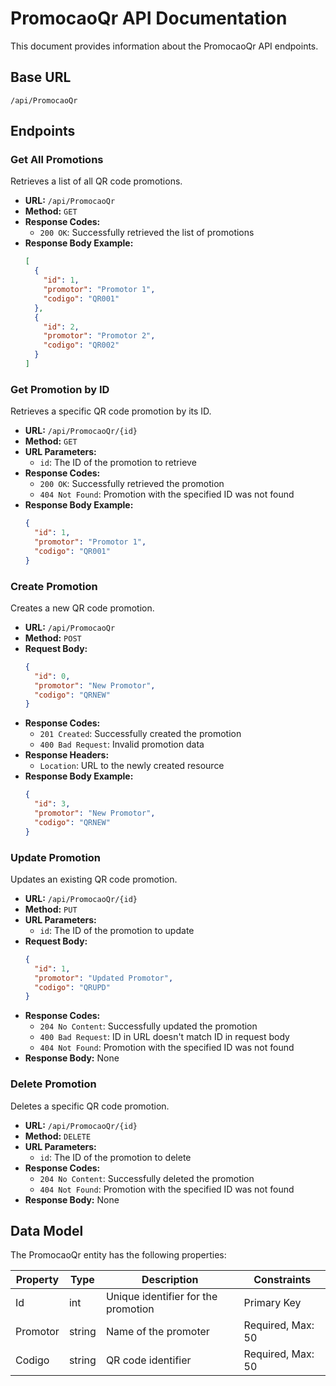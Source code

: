 # PromocaoQr API Documentation

This document provides information about the PromocaoQr API endpoints.

## Base URL

```
/api/PromocaoQr
```

## Endpoints

### Get All Promotions

Retrieves a list of all QR code promotions.

- **URL:** `/api/PromocaoQr`
- **Method:** `GET`
- **Response Codes:**
  - `200 OK`: Successfully retrieved the list of promotions
- **Response Body Example:**
  ```json
  [
    {
      "id": 1,
      "promotor": "Promotor 1",
      "codigo": "QR001"
    },
    {
      "id": 2,
      "promotor": "Promotor 2",
      "codigo": "QR002"
    }
  ]
  ```

### Get Promotion by ID

Retrieves a specific QR code promotion by its ID.

- **URL:** `/api/PromocaoQr/{id}`
- **Method:** `GET`
- **URL Parameters:** 
  - `id`: The ID of the promotion to retrieve
- **Response Codes:**
  - `200 OK`: Successfully retrieved the promotion
  - `404 Not Found`: Promotion with the specified ID was not found
- **Response Body Example:**
  ```json
  {
    "id": 1,
    "promotor": "Promotor 1",
    "codigo": "QR001"
  }
  ```

### Create Promotion

Creates a new QR code promotion.

- **URL:** `/api/PromocaoQr`
- **Method:** `POST`
- **Request Body:**
  ```json
  {
    "id": 0,
    "promotor": "New Promotor",
    "codigo": "QRNEW"
  }
  ```
- **Response Codes:**
  - `201 Created`: Successfully created the promotion
  - `400 Bad Request`: Invalid promotion data
- **Response Headers:**
  - `Location`: URL to the newly created resource
- **Response Body Example:**
  ```json
  {
    "id": 3,
    "promotor": "New Promotor",
    "codigo": "QRNEW"
  }
  ```

### Update Promotion

Updates an existing QR code promotion.

- **URL:** `/api/PromocaoQr/{id}`
- **Method:** `PUT`
- **URL Parameters:**
  - `id`: The ID of the promotion to update
- **Request Body:**
  ```json
  {
    "id": 1,
    "promotor": "Updated Promotor",
    "codigo": "QRUPD"
  }
  ```
- **Response Codes:**
  - `204 No Content`: Successfully updated the promotion
  - `400 Bad Request`: ID in URL doesn't match ID in request body
  - `404 Not Found`: Promotion with the specified ID was not found
- **Response Body:** None

### Delete Promotion

Deletes a specific QR code promotion.

- **URL:** `/api/PromocaoQr/{id}`
- **Method:** `DELETE`
- **URL Parameters:**
  - `id`: The ID of the promotion to delete
- **Response Codes:**
  - `204 No Content`: Successfully deleted the promotion
  - `404 Not Found`: Promotion with the specified ID was not found
- **Response Body:** None

## Data Model

The PromocaoQr entity has the following properties:

| Property  | Type   | Description                         | Constraints        |
|-----------|--------|-------------------------------------|-------------------|
| Id        | int    | Unique identifier for the promotion | Primary Key       |
| Promotor  | string | Name of the promoter                | Required, Max: 50 |
| Codigo    | string | QR code identifier                  | Required, Max: 50 |